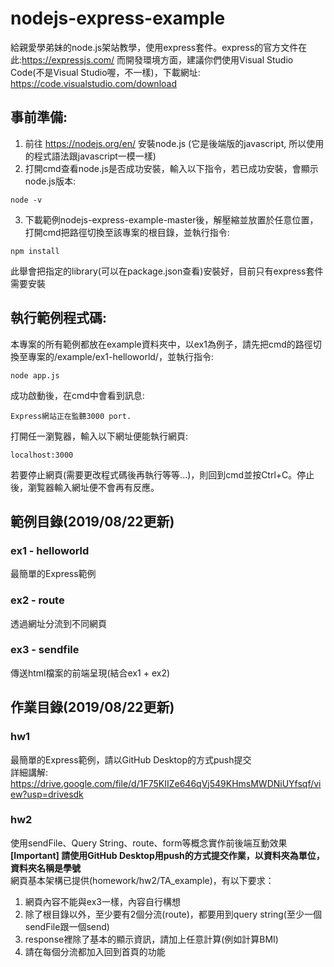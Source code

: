 # nodejs-express-example
給親愛學弟妹的node.js架站教學，使用express套件。express的官方文件在此:https://expressjs.com/
而開發環境方面，建議你們使用Visual Studio Code(不是Visual Studio喔，不一樣)，下載網址: https://code.visualstudio.com/download

## 事前準備:
1. 前往 https://nodejs.org/en/ 安裝node.js 
  (它是後端版的javascript, 所以使用的程式語法跟javascript一模一樣)
2. 打開cmd查看node.js是否成功安裝，輸入以下指令，若已成功安裝，會顯示node.js版本:
```
node -v
```
3. 下載範例nodejs-express-example-master後，解壓縮並放置於任意位置，打開cmd把路徑切換至該專案的根目錄，並執行指令:
```
npm install
```
此舉會把指定的library(可以在package.json查看)安裝好，目前只有express套件需要安裝

## 執行範例程式碼:
本專案的所有範例都放在example資料夾中，以ex1為例子，請先把cmd的路徑切換至專案的/example/ex1-helloworld/，並執行指令:
```
node app.js
```
成功啟動後，在cmd中會看到訊息:
```
Express網站正在監聽3000 port.
```
打開任一瀏覧器，輸入以下網址便能執行網頁:
```
localhost:3000
```

若要停止網頁(需要更改程式碼後再執行等等...)，則回到cmd並按Ctrl+C。停止後，瀏覧器輸入網址便不會再有反應。

## 範例目錄(2019/08/22更新)
### ex1 - helloworld
最簡單的Express範例
### ex2 - route
透過網址分流到不同網頁
### ex3 - sendfile
傳送html檔案的前端呈現(結合ex1 + ex2)

## 作業目錄(2019/08/22更新)
### hw1
最簡單的Express範例，請以GitHub Desktop的方式push提交  
詳細講解: https://drive.google.com/file/d/1F75KIIZe646qVj549KHmsMWDNiUYfsqf/view?usp=drivesdk
### hw2
使用sendFile、Query String、route、form等概念實作前後端互動效果  
**[Important] 請使用GitHub Desktop用push的方式提交作業，以資料夾為單位，資料夾名稱是學號**  
網頁基本架構已提供(homework/hw2/TA_example)，有以下要求：    
1. 網頁內容不能與ex3一樣，內容自行構想  
2. 除了根目錄以外，至少要有2個分流(route)，都要用到query string(至少一個sendFile跟一個send) 
3. response裡除了基本的顯示資訊，請加上任意計算(例如計算BMI)  
4. 請在每個分流都加入回到首頁的功能
